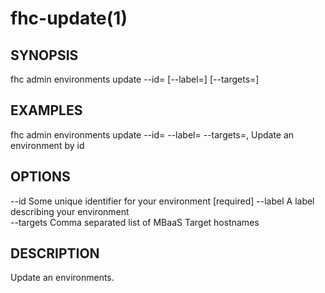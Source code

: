 fhc-update(1)
=============
## SYNOPSIS

 fhc admin environments update --id=<id> [--label=<label>] [--targets=<targets>]

## EXAMPLES

  fhc admin environments update --id=<environment id> --label=<label> --targets=<mbaasTargetId1>,<mbaasTargetId2>    Update an environment by id


## OPTIONS

  --id       Some unique identifier for your environment     [required]
  --label    A label describing your environment           
  --targets  Comma separated list of MBaaS Target hostnames

## DESCRIPTION

Update an environments.

